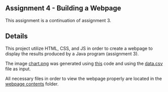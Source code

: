 ## Assignment 4 - Building a Webpage
This assignment is a continuation of assignment 3.

## Details
This project utilize HTML, CSS, and JS in order to create a webpage to display
the results produced by a Java program (assignment 3).

The image [chart.png](chart.png) was generated using [this](https://observablehq.com/d/c34138b6779a009f)
code and using the [data.csv](data.csv) file as input.

All necessary files in order to view the webpage properly are located in the 
[webpage contents](https://github.com/AlanisGo/cisc3130-assignment4/tree/master/webpage%20contents) folder.
